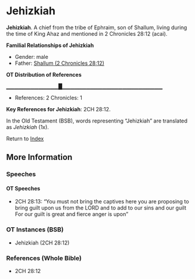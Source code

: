 # Jehizkiah
**Jehizkiah**. 
A chief from the tribe of Ephraim, son of Shallum, living during the time of King Ahaz and mentioned in 2 Chronicles 28:12 (acai). 




**Familial Relationships of Jehizkiah**


* Gender: male
* Father: [Shallum (2 Chronicles 28:12)](Shallum.9.md)


**OT Distribution of References**

▁▁▁▁▁▁▁▁▁▁▁▁▁█▁▁▁▁▁▁▁▁▁▁▁▁▁▁▁▁▁▁▁▁▁▁▁▁▁
* References: 2 Chronicles: 1



**Key References for Jehizkiah**: 
2CH 28:12. 


In the Old Testament (BSB), words representing “Jehizkiah” are translated as 
*Jehizkiah* (1x). 




Return to [Index](00-Index.md)

## More Information

### Speeches

#### OT Speeches

* 2CH 28:13: “You must not bring the captives here you are proposing to bring guilt upon us from the LORD and to add to our sins and our guilt For our guilt is great and fierce anger is upon”

### OT Instances (BSB)

* Jehizkiah (2CH 28:12)



### References (Whole Bible)

* 2CH 28:12




